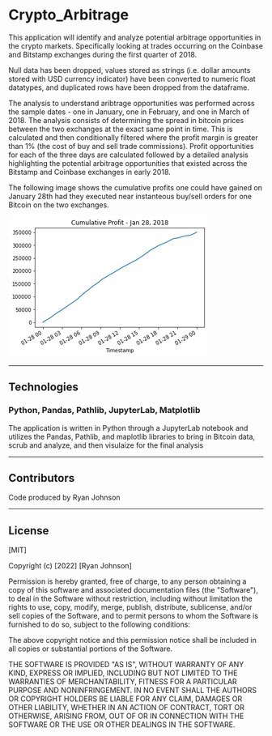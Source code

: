 # Crypto_Arbitrage

This application will identify and analyze potential arbitrage opportunities in the crypto markets. Specifically looking at trades occurring on the Coinbase and Bitstamp exchanges during the first quarter of 2018.

Null data has been dropped, values stored as strings (i.e. dollar amounts stored with USD currency indicator) have been converted to numeric float datatypes, and duplicated rows have been dropped from the dataframe.

The analysis to understand aribtrage opportunities was performed across the sample dates - one in January, one in February, and one in March of 2018. The analysis consists of determining the spread in bitcoin prices between the two exchanges at the exact same point in time. This is calculated and then conditionally filtered where the profit margin is greater than 1% (the cost of buy and sell trade commissions). Profit opportunities for each of the three days are calculated followed by a detailed analysis highlighting the potential arbitrage opportunities that existed across the Bitstamp and Coinbase exchanges in early 2018.

The following image shows the cumulative profits one could have gained on January 28th had they executed near instanteous buy/sell orders for one Bitcoin on the two exchanges.

![Image of a line graph showing January 28th, 2018 Bitcoin arbitrage opportunty throughout the day - totalling $350k](https://github.com/rjohnson617/Crypto_Arbitrage/blob/main/Resources/jan_28_profits.png?raw=true)

---

## Technologies

### Python, Pandas, Pathlib, JupyterLab, Matplotlib

The application is written in Python through a JupyterLab notebook and utilizes the Pandas, Pathlib, and maplotlib libraries to bring in Bitcoin data, scrub and analyze, and then visulaize for the final analysis

---

## Contributors

Code produced by Ryan Johnson

---

## License

[MIT]

Copyright (c) [2022] [Ryan Johnson]

Permission is hereby granted, free of charge, to any person obtaining a copy
of this software and associated documentation files (the "Software"), to deal
in the Software without restriction, including without limitation the rights
to use, copy, modify, merge, publish, distribute, sublicense, and/or sell
copies of the Software, and to permit persons to whom the Software is
furnished to do so, subject to the following conditions:

The above copyright notice and this permission notice shall be included in all
copies or substantial portions of the Software.

THE SOFTWARE IS PROVIDED "AS IS", WITHOUT WARRANTY OF ANY KIND, EXPRESS OR
IMPLIED, INCLUDING BUT NOT LIMITED TO THE WARRANTIES OF MERCHANTABILITY,
FITNESS FOR A PARTICULAR PURPOSE AND NONINFRINGEMENT. IN NO EVENT SHALL THE
AUTHORS OR COPYRIGHT HOLDERS BE LIABLE FOR ANY CLAIM, DAMAGES OR OTHER
LIABILITY, WHETHER IN AN ACTION OF CONTRACT, TORT OR OTHERWISE, ARISING FROM,
OUT OF OR IN CONNECTION WITH THE SOFTWARE OR THE USE OR OTHER DEALINGS IN THE
SOFTWARE.